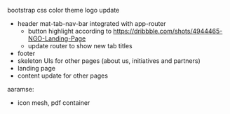 bootstrap css
color theme
logo update

- header
  mat-tab-nav-bar integrated with app-router
  - button highlight according to https://dribbble.com/shots/4944465-NGO-Landing-Page
  - update router to show new tab titles
- footer
- skeleton UIs for other pages (about us, initiatives and partners)
- landing page
- content update for other pages

aaramse:

- icon mesh, pdf container
